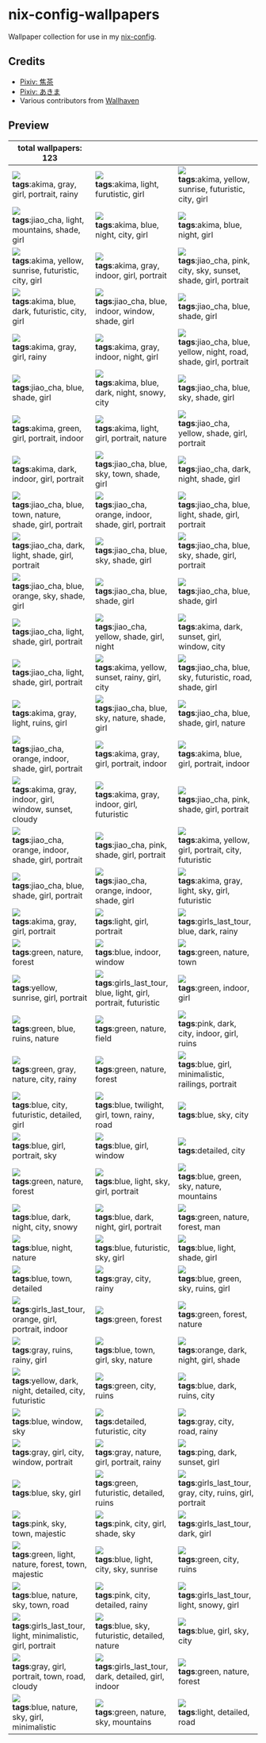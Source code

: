 # nix-config-wallpapers

Wallpaper collection for use in my [nix-config](https://github.com/yunfachi/nix-config).

## Credits

- [Pixiv: 焦茶](https://www.pixiv.net/en/users/12845810)
- [Pixiv: あきま](https://www.pixiv.net/en/users/19301797)
- Various contributors from [Wallhaven](https://wallhaven.cc)

## Preview
<!-- AUTO UPDATE START -->
|total wallpapers: 123|||
|-|-|-|
|![](./images/112923224_p1.jpg)<br>**tags**:akima, gray, girl, portrait, rainy|![](./images/58288977_p0.png)<br>**tags**:akima, light, furutistic, girl|![](./images/60858814_p0.png)<br>**tags**:akima, yellow, sunrise, futuristic, city, girl|
|![](./images/61368190_p0.jpg)<br>**tags**:jiao_cha, light, mountains, shade, girl|![](./images/62031907_p0.png)<br>**tags**:akima, blue, night, city, girl|![](./images/62454928_p0.png)<br>**tags**:akima, blue, night, girl|
|![](./images/64013673_p0.png)<br>**tags**:akima, yellow, sunrise, futuristic, city, girl|![](./images/64208125_p0.png)<br>**tags**:akima, gray, indoor, girl, portrait|![](./images/64337772_p0.jpg)<br>**tags**:jiao_cha, pink, city, sky, sunset, shade, girl, portrait|
|![](./images/64840888_p0.png)<br>**tags**:akima, blue, dark, futuristic, city, girl|![](./images/65605301_p0.jpg)<br>**tags**:jiao_cha, blue, indoor, window, shade, girl|![](./images/66103386_p0.jpg)<br>**tags**:jiao_cha, blue, shade, girl|
|![](./images/66145266_p0.png)<br>**tags**:akima, gray, girl, rainy|![](./images/66312319_p0.png)<br>**tags**:akima, gray, indoor, night, girl|![](./images/66364166_p0.jpg)<br>**tags**:jiao_cha, blue, yellow, night, road, shade, girl, portrait|
|![](./images/66364166_p2.jpg)<br>**tags**:jiao_cha, blue, shade, girl|![](./images/66540983_p0.png)<br>**tags**:akima, blue, dark, night, snowy, city|![](./images/67308965_p0.jpg)<br>**tags**:jiao_cha, blue, sky, shade, girl|
|![](./images/67845232_p0.jpg)<br>**tags**:akima, green, girl, portrait, indoor|![](./images/68228271_p0.png)<br>**tags**:akima, light, girl, portrait, nature|![](./images/68304229_p0.jpg)<br>**tags**:jiao_cha, yellow, shade, girl, portrait|
|![](./images/68779457_p0.png)<br>**tags**:akima, dark, indoor, girl, portrait|![](./images/68936009_p0.jpg)<br>**tags**:jiao_cha, blue, sky, town, shade, girl|![](./images/69227626_p0.jpg)<br>**tags**:jiao_cha, dark, night, shade, girl|
|![](./images/69580290_p0.jpg)<br>**tags**:jiao_cha, blue, town, nature, shade, girl, portrait|![](./images/69717321_p0.jpg)<br>**tags**:jiao_cha, orange, indoor, shade, girl, portrait|![](./images/69864024_p0.jpg)<br>**tags**:jiao_cha, blue, light, shade, girl, portrait|
|![](./images/70022444_p0.jpg)<br>**tags**:jiao_cha, dark, light, shade, girl, portrait|![](./images/70022600_p0.jpg)<br>**tags**:jiao_cha, blue, sky, shade, girl|![](./images/70123969_p0.jpg)<br>**tags**:jiao_cha, blue, sky, shade, girl, portrait|
|![](./images/70265599_p0.jpg)<br>**tags**:jiao_cha, blue, orange, sky, shade, girl|![](./images/71295163_p0.jpg)<br>**tags**:jiao_cha, blue, shade, girl|![](./images/72038523_p0.jpg)<br>**tags**:jiao_cha, blue, shade, girl|
|![](./images/72109603_p0.jpg)<br>**tags**:jiao_cha, light, shade, girl, portrait|![](./images/72312706_p0.jpg)<br>**tags**:jiao_cha, yellow, shade, girl, night|![](./images/72514196_p0.png)<br>**tags**:akima, dark, sunset, girl, window, city|
|![](./images/72599030_p0.jpg)<br>**tags**:jiao_cha, light, shade, girl, portrait|![](./images/73710499_p0.png)<br>**tags**:akima, yellow, sunset, rainy, girl, city|![](./images/74075845_p0.png)<br>**tags**:jiao_cha, blue, sky, futuristic, road, shade, girl|
|![](./images/74125530_p0.png)<br>**tags**:akima, gray, light, ruins, girl|![](./images/74851178_p0.png)<br>**tags**:jiao_cha, blue, sky, nature, shade, girl|![](./images/75102868_p0.png)<br>**tags**:jiao_cha, blue, shade, girl, nature|
|![](./images/75188095_p0.png)<br>**tags**:jiao_cha, orange, indoor, shade, girl, portrait|![](./images/76079630_p0.png)<br>**tags**:akima, gray, girl, portrait, indoor|![](./images/76205846_p0.png)<br>**tags**:akima, blue, girl, portrait, indoor|
|![](./images/76721553_p0.png)<br>**tags**:akima, gray, indoor, girl, window, sunset, cloudy|![](./images/77545409_p0.jpg)<br>**tags**:akima, gray, indoor, girl, futuristic|![](./images/78145165_p0.jpg)<br>**tags**:jiao_cha, pink, shade, girl, portrait|
|![](./images/78145222_p0.jpg)<br>**tags**:jiao_cha, orange, indoor, shade, girl, portrait|![](./images/78145235_p0.jpg)<br>**tags**:jiao_cha, pink, shade, girl, portrait|![](./images/78345825_p0.png)<br>**tags**:akima, yellow, girl, portrait, city, futuristic|
|![](./images/78417838_p0.jpg)<br>**tags**:jiao_cha, blue, shade, girl, portrait|![](./images/81754094_p0.jpg)<br>**tags**:jiao_cha, orange, indoor, shade, girl|![](./images/90877153_p0.png)<br>**tags**:akima, gray, light, sky, girl, futuristic|
|![](./images/99746284_p0.jpg)<br>**tags**:akima, gray, girl, portrait|![](./images/unknown-2dcWLKO.jpeg)<br>**tags**:light, girl, portrait|![](./images/unknown-905219.png)<br>**tags**:girls_last_tour, blue, dark, rainy|
|![](./images/wallhaven-0jxlow.jpg)<br>**tags**:green, nature, forest|![](./images/wallhaven-0wy27r.jpg)<br>**tags**:blue, indoor, window|![](./images/wallhaven-13xxjg.jpg)<br>**tags**:green, nature, town|
|![](./images/wallhaven-1k2y73.jpg)<br>**tags**:yellow, sunrise, girl, portrait|![](./images/wallhaven-1pdwow.jpg)<br>**tags**:girls_last_tour, blue, light, girl, portrait, futuristic|![](./images/wallhaven-2e5yvm.jpg)<br>**tags**:green, indoor, girl|
|![](./images/wallhaven-2eojex.jpg)<br>**tags**:green, blue, ruins, nature|![](./images/wallhaven-3lwxdd.jpg)<br>**tags**:green, nature, field|![](./images/wallhaven-3zev16.jpg)<br>**tags**:pink, dark, city, indoor, girl, ruins|
|![](./images/wallhaven-42k9vy.png)<br>**tags**:green, gray, nature, city, rainy|![](./images/wallhaven-4791zy.jpg)<br>**tags**:green, nature, forest|![](./images/wallhaven-49wj8w.png)<br>**tags**:blue, girl, minimalistic, railings, portrait|
|![](./images/wallhaven-4dgl7m.jpg)<br>**tags**:blue, city, futuristic, detailed, girl|![](./images/wallhaven-57l6v1.jpg)<br>**tags**:blue, twilight, girl, town, rainy, road|![](./images/wallhaven-6qzg1x.png)<br>**tags**:blue, sky, city|
|![](./images/wallhaven-73d1e3.jpg)<br>**tags**:blue, girl, portrait, sky|![](./images/wallhaven-76gkey.jpg)<br>**tags**:blue, girl, window|![](./images/wallhaven-76qoov.png)<br>**tags**:detailed, city|
|![](./images/wallhaven-85k2lj.jpg)<br>**tags**:green, nature, forest|![](./images/wallhaven-8o3zqk.jpg)<br>**tags**:blue, light, sky, girl, portrait|![](./images/wallhaven-8ozzxk.jpg)<br>**tags**:blue, green, sky, nature, mountains|
|![](./images/wallhaven-8x16mo.png)<br>**tags**:blue, dark, night, city, snowy|![](./images/wallhaven-8x6lxo.jpg)<br>**tags**:blue, dark, night, girl, portrait|![](./images/wallhaven-96l5xd.png)<br>**tags**:green, nature, forest, man|
|![](./images/wallhaven-96y9qk.jpg)<br>**tags**:blue, night, nature|![](./images/wallhaven-d5qwmo.jpg)<br>**tags**:blue, futuristic, sky, girl|![](./images/wallhaven-dg15oj.jpg)<br>**tags**:blue, light, shade, girl|
|![](./images/wallhaven-dgdmol.jpg)<br>**tags**:blue, town, detailed|![](./images/wallhaven-e72j28.jpg)<br>**tags**:gray, city, rainy|![](./images/wallhaven-g8rkml.png)<br>**tags**:blue, green, sky, ruins, girl|
|![](./images/wallhaven-gjooee.jpg)<br>**tags**:girls_last_tour, orange, girl, portrait, indoor|![](./images/wallhaven-gpq337.jpg)<br>**tags**:green, forest|![](./images/wallhaven-gpqypd.jpg)<br>**tags**:green, forest, nature|
|![](./images/wallhaven-j5g6ry.jpg)<br>**tags**:gray, ruins, rainy, girl|![](./images/wallhaven-l36zrl.png)<br>**tags**:blue, town, girl, sky, nature|![](./images/wallhaven-lmey7y.jpg)<br>**tags**:orange, dark, night, girl, shade|
|![](./images/wallhaven-lnzv49.jpg)<br>**tags**:yellow, dark, night, detailed, city, futuristic|![](./images/wallhaven-md2xlk.jpg)<br>**tags**:green, city, ruins|![](./images/wallhaven-ne9exw.jpg)<br>**tags**:blue, dark, ruins, city|
|![](./images/wallhaven-nm2d80.jpg)<br>**tags**:blue, window, sky|![](./images/wallhaven-nmkwk0.jpg)<br>**tags**:detailed, futuristic, city|![](./images/wallhaven-nrxwv1.png)<br>**tags**:gray, city, road, rainy|
|![](./images/wallhaven-nzjv7o.jpg)<br>**tags**:gray, girl, city, window, portrait|![](./images/wallhaven-o3j2x5.jpg)<br>**tags**:gray, nature, girl, portrait, rainy|![](./images/wallhaven-odkykm.jpg)<br>**tags**:ping, dark, sunset, girl|
|![](./images/wallhaven-oxpgl9.png)<br>**tags**:blue, sky, girl|![](./images/wallhaven-p2le2p.jpg)<br>**tags**:green, futuristic, detailed, ruins|![](./images/wallhaven-pkeg53.jpg)<br>**tags**:girls_last_tour, gray, city, ruins, girl, portrait|
|![](./images/wallhaven-q23q85.jpg)<br>**tags**:pink, sky, town, majestic|![](./images/wallhaven-q68rvl.jpg)<br>**tags**:pink, city, girl, shade, sky|![](./images/wallhaven-qdxpjd.jpg)<br>**tags**:girls_last_tour, dark, girl|
|![](./images/wallhaven-qz21l7.jpg)<br>**tags**:green, light, nature, forest, town, majestic|![](./images/wallhaven-r2y5dj.jpg)<br>**tags**:blue, light, city, sky, sunrise|![](./images/wallhaven-vgd3gl.jpg)<br>**tags**:green, city, ruins|
|![](./images/wallhaven-wq59xx.jpg)<br>**tags**:blue, nature, sky, town, road|![](./images/wallhaven-x1851d.jpg)<br>**tags**:pink, city, detailed, rainy|![](./images/wallhaven-x1rkev.jpg)<br>**tags**:girls_last_tour, light, snowy, girl|
|![](./images/wallhaven-x65x6d.jpg)<br>**tags**:girls_last_tour, light, minimalistic, girl, portrait|![](./images/wallhaven-x8922o.jpg)<br>**tags**:blue, sky, futuristic, detailed, nature|![](./images/wallhaven-y8y15x.jpg)<br>**tags**:blue, girl, sky, city|
|![](./images/wallhaven-ym9zzg.jpg)<br>**tags**:gray, girl, portrait, town, road, cloudy|![](./images/wallhaven-ymm6kl.png)<br>**tags**:girls_last_tour, dark, detailed, girl, indoor|![](./images/wallhaven-yxedxg.jpg)<br>**tags**:green, nature, forest|
|![](./images/wallhaven-z8pm7y.png)<br>**tags**:blue, nature, sky, girl, minimalistic|![](./images/wallhaven-z8zgqw.jpg)<br>**tags**:green, nature, sky, mountains|![](./images/wallhaven-zxr3rg.png)<br>**tags**:light, detailed, road|
<!-- AUTO UPDATE END -->
